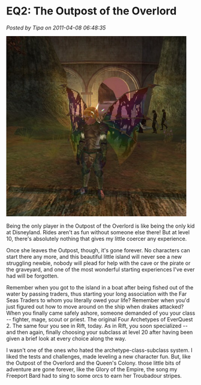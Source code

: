 # EQ2: The Outpost of the Overlord

*Posted by Tipa on 2011-04-08 06:48:35*

[![](../../../uploads/2011/04/EverQuest2-2011-04-08-07-32-27-24-480x480.jpg "Alone in the Outpost")](../../../uploads/2011/04/EverQuest2-2011-04-08-07-32-27-24.jpg)

Being the only player in the Outpost of the Overlord is like being the only kid at Disneyland. Rides aren't as fun without someone else there! But at level 10, there's absolutely nothing that gives my little coercer any experience.

Once she leaves the Outpost, though, it's gone forever. No characters can start there any more, and this beautiful little island will never see a new struggling newbie, nobody will plead for help with the cave or the pirate or the graveyard, and one of the most wonderful starting experiences I've ever had will be forgotten.

Remember when you got to the island in a boat after being fished out of the water by passing traders, thus starting your long association with the Far Seas Traders to whom you literally owed your life? Remember when you'd just figured out how to move around on the ship when drakes attacked? When you finally came safely ashore, someone demanded of you your class -- fighter, mage, scout or priest. The original Four Archetypes of EverQuest 2. The same four you see in Rift, today. As in Rift, you soon specialized -- and then again, finally choosing your subclass at level 20 after having been given a brief look at every choice along the way.

I wasn't one of the ones who hated the archetype-class-subclass system. I liked the tests and challenges, made leveling a new character fun. But, like the Outpost of the Overlord and the Queen's Colony. those little bits of adventure are gone forever, like the Glory of the Empire, the song my Freeport Bard had to sing to some orcs to earn her Troubadour stripes.

